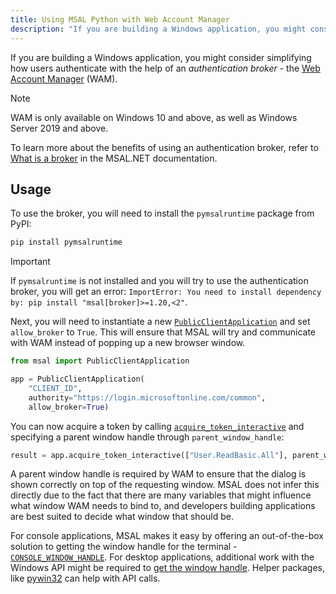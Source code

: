 ```yaml
---
title: Using MSAL Python with Web Account Manager
description: "If you are building a Windows application, you might consider simplifying how users authenticate with the help of an authentication broker - the Web Account Manager."
---
```


If you are building a Windows application, you might consider simplifying how users authenticate with the help of an _authentication broker_ - the [Web Account Manager](/windows/uwp/security/web-account-manager) (WAM).

>[!NOTE]
>WAM is only available on Windows 10 and above, as well as Windows Server 2019 and above.

To learn more about the benefits of using an authentication broker, refer to [What is a broker](/entra/msal/dotnet/acquiring-tokens/desktop-mobile/wam#what-is-a-broker) in the MSAL.NET documentation.

## Usage

To use the broker, you will need to install the `pymsalruntime` package from PyPI:

```bash
pip install pymsalruntime
```

>[!IMPORTANT]
>If `pymsalruntime` is not installed and you will try to use the authentication broker, you will get an error: `ImportError: You need to install dependency by: pip install "msal[broker]>=1.20,<2"`.

Next, you will need to instantiate a new [`PublicClientApplication`](xref:msal.application.PublicClientApplication) and set `allow_broker` to `True`. This will ensure that MSAL will try and communicate with WAM instead of popping up a new browser window.

```python
from msal import PublicClientApplication

app = PublicClientApplication(
    "CLIENT_ID",
    authority="https://login.microsoftonline.com/common",
    allow_broker=True)
```

You can now acquire a token by calling [`acquire_token_interactive`](xref:msal.application.PublicClientApplication.acquire_token_interactive) and specifying a parent window handle through `parent_window_handle`:

```python
result = app.acquire_token_interactive(["User.ReadBasic.All"], parent_window_handle=app.CONSOLE_WINDOW_HANDLE)
```

A parent window handle is required by WAM to ensure that the dialog is shown correctly on top of the requesting window. MSAL does not infer this directly due to the fact that there are many variables that might influence what window WAM needs to bind to, and developers building applications are best suited to decide what window that should be.

For console applications, MSAL makes it easy by offering an out-of-the-box solution to getting the window handle for the terminal - [`CONSOLE_WINDOW_HANDLE`](xref:msal.application.PublicClientApplication.CONSOLE_WINDOW_HANDLE). For desktop applications, additional work with the Windows API might be required to [get the window handle](/windows/apps/develop/ui-input/retrieve-hwnd). Helper packages, like [pywin32](https://pypi.org/project/pywin32/) can help with API calls.

